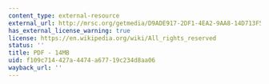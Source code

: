 ```yaml
---
content_type: external-resource
external_url: http://mrsc.org/getmedia/D9ADE917-2DF1-4EA2-9AA8-14D713F5CE98/VSPHandbook.aspx
has_external_license_warning: true
license: https://en.wikipedia.org/wiki/All_rights_reserved
status: ''
title: PDF - 14MB
uid: f109c714-427a-4474-a677-19c234d8aa06
wayback_url: ''
---
```

